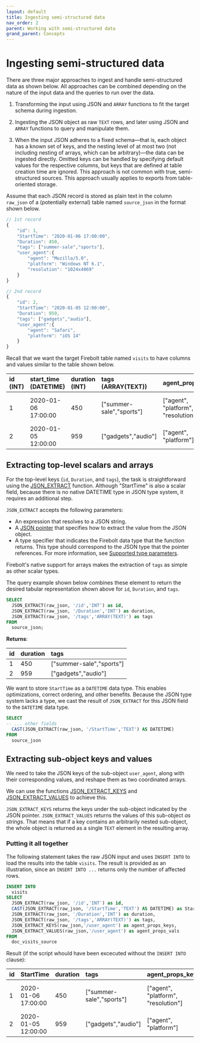 ```yaml
---
layout: default
title: Ingesting semi-structured data
nav_order: 2
parent: Working with semi-structured data
grand_parent: Concepts
---
```

# Ingesting semi-structured data

There are three major approaches to ingest and handle semi-structured data as shown below. All approaches can be combined depending on the nature of the input data and the queries to run over the data.

1. Transforming the input using JSON and `ARRAY` functions to fit the target schema during ingestion.  

2. Ingesting the JSON object as raw `TEXT` rows, and later using JSON and `ARRAY` functions to query and manipulate them.  

3. When the input JSON adheres to a fixed schema&mdash;that is, each object has a known set of keys, and the nesting level of at most two (not including nesting of arrays, which can be arbitrary)&mdash;the data can be ingested directly. Omitted keys can be handled by specifying default values for the respective columns, but keys that are defined at table creation time are ignored. This approach is not common with true, semi-structured sources. This approach usually applies to exports from table-oriented storage.

Assume that each JSON record is stored as plain text in the column `raw_json` of a \(potentially external\) table named `source_json` in the format shown below.

```javascript
// 1st record
{
    "id": 1,
    "StartTime": "2020-01-06 17:00:00",
    "Duration": 450,
    "tags": ["summer-sale","sports"],
    "user_agent":{
        "agent": "Mozilla/5.0",
        "platform": "Windows NT 6.1",
        "resolution": "1024x4069"
    }
}

// 2nd record
{
    "id": 2,
    "StartTime": "2020-01-05 12:00:00",
    "Duration": 959,
    "tags": ["gadgets","audio"],
    "user_agent":{
        "agent": "Safari",
        "platform": "iOS 14"
    }
}
```

Recall that we want the target Firebolt table named `visits` to have columns and values similar to the table shown below.

| id (INT) | start_time (DATETIME) | duration (INT) | tags (ARRAY(TEXT)) | agent_props_keys | agent_props_vals |
| :--- | :--- | :--- | :--- | :--- | :--- |
| 1 | 2020-01-06 17:00:00 | 450 | \["summer-sale","sports"\] | \["agent", "platform", "resolution"\] | \["Mozilla/5.0", "Windows NT 6.1", "1024x4069"\] |
| 2 | 2020-01-05 12:00:00 | 959 | \["gadgets","audio"\] | \["agent", "platform"\] | \["Safari", "iOS 14"\] |

## Extracting top-level scalars and arrays

For the top-level keys (`id`, `Duration`, and `tags`), the task is straightforward using the [JSON_EXTRACT](../../sql-reference/functions-reference/semi-structured-functions/json-functions.html#json_extract) function. Although "StartTime" is also a scalar field, because there is no native DATETIME type in JSON type system, it requires an additional step.

`JSON_EXTRACT` accepts the following parameters:

* An expression that resolves to a JSON string.
* A [JSON pointer](../../sql-reference/functions-reference/semi-structured-functions/json-functions.md#json-pointer-parameters) that specifies how to extract the value from the JSON object.
* A type specifier that indicates the Firebolt data type that the function returns. This type should correspond to the JSON type that the pointer references. For more information, see [Supported type parameters](../../sql-reference/functions-reference/semi-structured-functions/json-functions.html#type-parameters).

Firebolt's native support for arrays makes the extraction of `tags` as simple as other scalar types.

The query example shown below combines these element to return the desired tabular representation shown above for `id`, `Duration`, and `tags`.

```sql
SELECT
  JSON_EXTRACT(raw_json, '/id','INT') as id,
  JSON_EXTRACT(raw_json, '/Duration','INT') as duration,
  JSON_EXTRACT(raw_json, '/tags','ARRAY(TEXT)') as tags
FROM
  source_json;
```

**Returns**:

| id | duration | tags |
| :--- | :--- | :--- |
| 1 | 450 | \["summer-sale","sports"\] |
| 2 | 959 | \["gadgets","audio"\] |

We want to store `StartTime` as a `DATETIME` data type. This enables optimizations, correct ordering, and other benefits. Because the JSON type system lacks a type, we cast the result of `JSON_EXTRACT` for this JSON field to the `DATETIME` data type.

```sql
SELECT
-- ... other fields
  CAST(JSON_EXTRACT(raw_json, '/StartTime','TEXT') AS DATETIME)
FROM
  source_json
```

## Extracting sub-object keys and values

We need to take the JSON keys of the sub-object `user_agent`, along with their corresponding values, and reshape them as two coordinated arrays.

We can use the functions [JSON_EXTRACT_KEYS](../../sql-reference/functions-reference/semi-structured-functions/json-functions.md#json_extract_keys) and [JSON_EXTRACT_VALUES](../../sql-reference/functions-reference/semi-structured-functions/json-functions.md#json_extract_values) to achieve this.

`JSON_EXTRACT_KEYS` returns the keys under the sub-object indicated by the JSON pointer. `JSON_EXTRACT_VALUES` returns the values of this sub-object *as strings*. That means that if a key contains an arbitrarily nested sub-object, the whole object is returned as a single `TEXT` element in the resulting array.

### Putting it all together

The following statement takes the raw JSON input and uses `INSERT INTO` to load the results into the table `visits`. The result is provided as an illustration, since an `INSERT INTO ...` returns only the number of affected rows.

```sql
INSERT INTO
  visits
SELECT
  JSON_EXTRACT(raw_json, '/id','INT') as id,
  CAST(JSON_EXTRACT(raw_json, '/StartTime','TEXT') AS DATETIME) as StartTime,
  JSON_EXTRACT(raw_json, '/Duration','INT') as duration,
  JSON_EXTRACT(raw_json, '/tags','ARRAY(TEXT)') as tags,
  JSON_EXTRACT_KEYS(raw_json,'/user_agent') as agent_props_keys,
  JSON_EXTRACT_VALUES(raw_json,'/user_agent') as agent_props_vals
FROM
  doc_visits_source
```

Result \(if the script whould have been excecuted without the `INSERT INTO` clause\):

| id | StartTime | duration | tags | agent\_props\_keys | agent\_props\_vals |
| :--- | :--- | :--- | :--- | :--- | :--- |
| 1 | 2020-01-06 17:00:00 | 450 | \["summer-sale","sports"\] | \["agent", "platform", "resolution"\] | \["Mozilla/5.0", "Windows NT 6.1", "1024x4069"\] |
| 2 | 2020-01-05 12:00:00 | 959 | \["gadgets","audio"\] | \["agent", "platform"\] | \["Safari", "iOS 14"\] |
